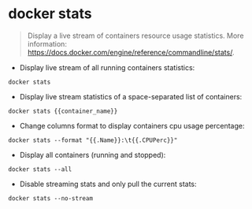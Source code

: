 # docker stats

> Display a live stream of containers resource usage statistics.
> More information: <https://docs.docker.com/engine/reference/commandline/stats/>.

- Display live stream of all running containers statistics:

`docker stats`

- Display live stream statistics of a space-separated list of containers:

`docker stats {{container_name}}`

- Change columns format to display containers cpu usage percentage:

`docker stats --format "{{.Name}}:\t{{.CPUPerc}}"`

- Display all containers (running and stopped):

`docker stats --all`

- Disable streaming stats and only pull the current stats:

`docker stats --no-stream`
